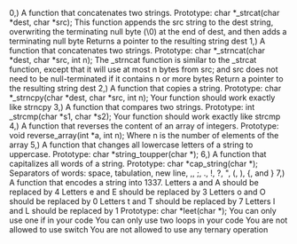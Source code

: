 0,) A function that concatenates two strings.
	Prototype: char *_strcat(char *dest, char *src);
	This function appends the src string to the dest string, overwriting the terminating null byte (\0) at the end of dest, and then adds a terminating null byte
	Returns a pointer to the resulting string dest
1,) A function that concatenates two strings.
	Prototype: char *_strncat(char *dest, char *src, int n);
	The _strncat function is similar to the _strcat function, except that
	it will use at most n bytes from src; and
	src does not need to be null-terminated if it contains n or more bytes
	Return a pointer to the resulting string dest
2,) A function that copies a string.
	Prototype: char *_strncpy(char *dest, char *src, int n);
	Your function should work exactly like strncpy
3,) A function that compares two strings.
	Prototype: int _strcmp(char *s1, char *s2);
	Your function should work exactly like strcmp
4,) A function that reverses the content of an array of integers.
	Prototype: void reverse_array(int *a, int n);
	Where n is the number of elements of the array
5,) A function that changes all lowercase letters of a string to uppercase.
	Prototype: char *string_toupper(char *);
6,) A function that capitalizes all words of a string.
	Prototype: char *cap_string(char *);
	Separators of words: space, tabulation, new line, ,, ;, ., !, ?, ", (, ), {, and }
7,) A function that encodes a string into 1337.
	Letters a and A should be replaced by 4
	Letters e and E should be replaced by 3
	Letters o and O should be replaced by 0
	Letters t and T should be replaced by 7
	Letters l and L should be replaced by 1
	Prototype: char *leet(char *);
	You can only use one if in your code
	You can only use two loops in your code
	You are not allowed to use switch
	You are not allowed to use any ternary operation 
